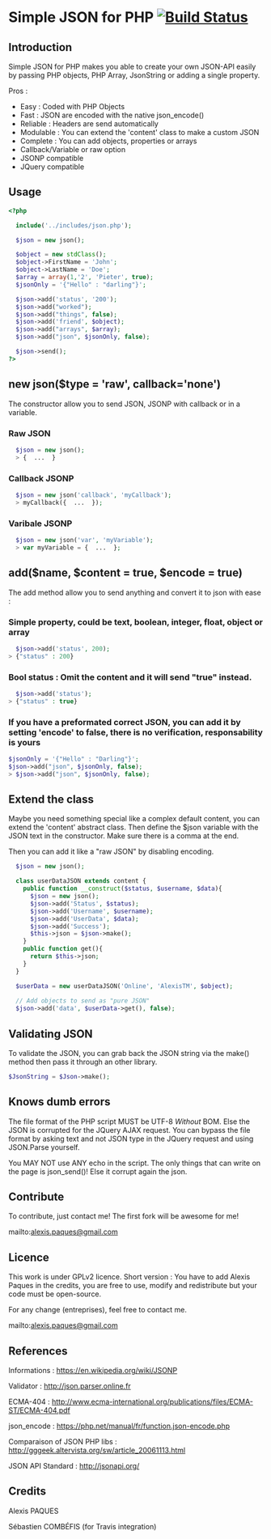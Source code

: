 Simple JSON for PHP  [![Build Status](https://travis-ci.org/AlexisTM/Simple-Json-PHP.svg?branch=master)](https://travis-ci.org/AlexisTM/Simple-Json-PHP)
===================

Introduction
-------
Simple JSON for PHP makes you able to create your own JSON-API easily by passing PHP objects, PHP Array, JsonString or adding a single property.

Pros : 
* Easy      : Coded with PHP Objects
* Fast      : JSON are encoded with the native json_encode()
* Reliable  : Headers are send automatically
* Modulable : You can extend the 'content' class to make a custom JSON
* Complete  : You can add objects, properties or arrays
* Callback/Variable or raw option 
* JSONP compatible
* JQuery compatible

Usage
-------

```php
<?php

  include('../includes/json.php');

  $json = new json();

  $object = new stdClass();
  $object->FirstName = 'John';
  $object->LastName = 'Doe';
  $array = array(1,'2', 'Pieter', true);
  $jsonOnly = '{"Hello" : "darling"}';

  $json->add('status', '200');
  $json->add("worked");
  $json->add("things", false);
  $json->add('friend', $object);
  $json->add("arrays", $array);
  $json->add("json", $jsonOnly, false);

  $json->send();
?>
```

new json($type = 'raw', callback='none')
------------------------------------------

The constructor allow you to send JSON, JSONP with callback or in a variable. 

### Raw JSON

```php
  $json = new json();
  > {  ...  }
```

### Callback JSONP

```php
  $json = new json('callback', 'myCallback');
  > myCallback({  ...  });
```

### Varibale JSONP

```php
  $json = new json('var', 'myVariable');
  > var myVariable = {  ...  };
```

add($name, $content = true, $encode = true)
-------------------------------------------

The add method allow you to send anything and convert it to json with ease :

### Simple property, could be text, boolean, integer, float, object or array

```php
  $json->add('status', 200);
> {"status" : 200}
```

### Bool status : Omit the content and it will send "true" instead. 

```php
  $json->add('status');
> {"status" : true}
```

### If you have a preformated correct JSON, you can add it by setting 'encode' to false, there is no verification, responsability is yours

```php
$jsonOnly = '{"Hello" : "Darling"}';
$json->add("json", $jsonOnly, false);
> $json->add("json", $jsonOnly, false);
```

Extend the class
----------

Maybe you need something special like a complex default content, you can extend the 'content' abstract class. 
Then define the $json variable with the JSON text in the constructor. Make sure there is a comma at the end.

Then you can add it like a "raw JSON" by disabling encoding.


```php
  $json = new json();

  class userDataJSON extends content {
    public function __construct($status, $username, $data){
      $json = new json();
      $json->add('Status', $status);
      $json->add('Username', $username);
      $json->add('UserData', $data);
      $json->add('Success');
      $this->json = $json->make();
    }
    public function get(){
      return $this->json;
    }
  }

  $userData = new userDataJSON('Online', 'AlexisTM', $object);
  
  // Add objects to send as "pure JSON"
  $json->add('data', $userData->get(), false);
```


Validating JSON
----------

To validate the JSON, you can grab back the JSON string via the make() method then pass it through an other library.

```php
$JsonString = $Json->make();
```

Knows dumb errors
----------

The file format of the PHP script MUST be UTF-8 *Without* BOM. Else the JSON is corrupted for the JQuery AJAX request. You can bypass the file format by asking text and not JSON type in the JQuery request and using JSON.Parse yourself.

You MAY NOT use ANY echo in the script. The only things that can write on the page is json_send()! Else it corrupt again the json.


Contribute
----------

To contribute, just contact me! The first fork will be awesome for me!

mailto:alexis.paques@gmail.com


Licence
--------
This work is under GPLv2 licence. Short version : You have to add Alexis Paques in the credits, you are free to use, modify and redistribute but your code must be open-source.

For any change (entreprises), feel free to contact me.

mailto:alexis.paques@gmail.com

References
----------

Informations : https://en.wikipedia.org/wiki/JSONP

Validator : http://json.parser.online.fr

ECMA-404 : http://www.ecma-international.org/publications/files/ECMA-ST/ECMA-404.pdf

json_encode : https://php.net/manual/fr/function.json-encode.php

Comparaison of JSON PHP libs : http://gggeek.altervista.org/sw/article_20061113.html

JSON API Standard : http://jsonapi.org/

Credits 
--------

Alexis PAQUES

Sébastien COMBÉFIS (for Travis integration)
